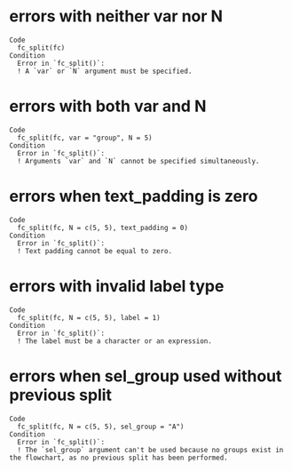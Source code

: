 # errors with neither var nor N

    Code
      fc_split(fc)
    Condition
      Error in `fc_split()`:
      ! A `var` or `N` argument must be specified.

# errors with both var and N

    Code
      fc_split(fc, var = "group", N = 5)
    Condition
      Error in `fc_split()`:
      ! Arguments `var` and `N` cannot be specified simultaneously.

# errors when text_padding is zero

    Code
      fc_split(fc, N = c(5, 5), text_padding = 0)
    Condition
      Error in `fc_split()`:
      ! Text padding cannot be equal to zero.

# errors with invalid label type

    Code
      fc_split(fc, N = c(5, 5), label = 1)
    Condition
      Error in `fc_split()`:
      ! The label must be a character or an expression.

# errors when sel_group used without previous split

    Code
      fc_split(fc, N = c(5, 5), sel_group = "A")
    Condition
      Error in `fc_split()`:
      ! The `sel_group` argument can't be used because no groups exist in the flowchart, as no previous split has been performed.

